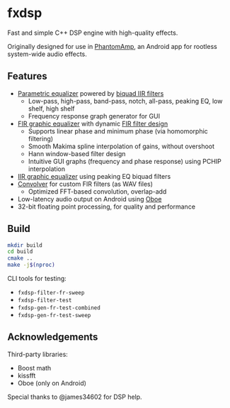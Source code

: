 # fxdsp

Fast and simple C++ DSP engine with high-quality effects.

Originally designed for use in [PhantomAmp](https://www.patreon.com/posts/exclusive-audio-72949048), an Android app for rootless system-wide audio effects.

## Features

- [Parametric equalizer](effects/parametric_eq.cpp) powered by [biquad IIR filters](filters/biquad.cpp)
  - Low-pass, high-pass, band-pass, notch, all-pass, peaking EQ, low shelf, high shelf
  - Frequency response graph generator for GUI
- [FIR graphic equalizer](effects/graphic_eq_fir.cpp) with dynamic [FIR filter design](filters/fir_design.cpp)
  - Supports linear phase and minimum phase (via homomorphic filtering)
  - Smooth Makima spline interpolation of gains, without overshoot
  - Hann window-based filter design
  - Intuitive GUI graphs (frequency and phase response) using PCHIP interpolation
- [IIR graphic equalizer](effects/graphic_eq_iir.cpp) using peaking EQ biquad filters
- [Convolver](effects/convolver.cpp) for custom FIR filters (as WAV files)
  - Optimized FFT-based convolution, overlap-add
- Low-latency audio output on Android using [Oboe](sinks/oboe.cpp)
- 32-bit floating point processing, for quality and performance

## Build

```bash
mkdir build
cd build
cmake ..
make -j$(nproc)
```

CLI tools for testing:

- `fxdsp-filter-fr-sweep`
- `fxdsp-filter-test`
- `fxdsp-gen-fr-test-combined`
- `fxdsp-gen-fr-test-sweep`

## Acknowledgements

Third-party libraries:

- Boost math
- kissfft
- Oboe (only on Android)

Special thanks to @james34602 for DSP help.
